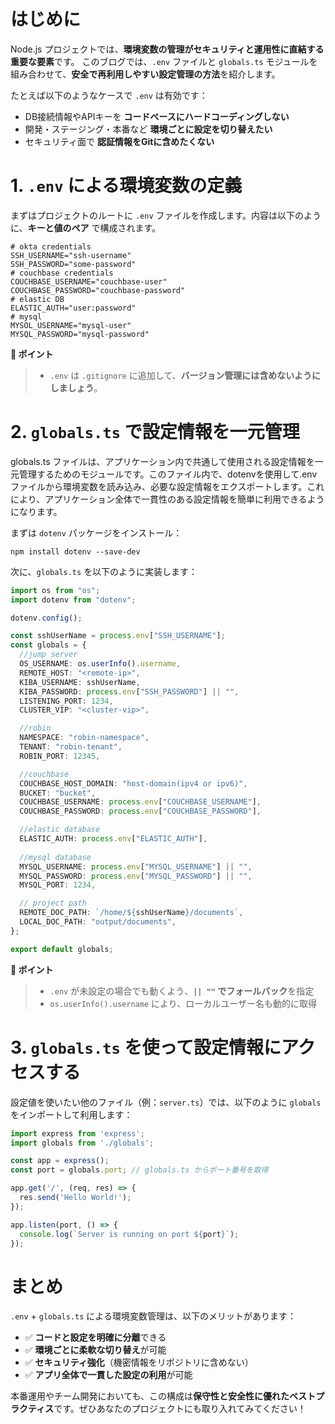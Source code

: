 # はじめに

Node.js プロジェクトでは、**環境変数の管理がセキュリティと運用性に直結する重要な要素**です。
このブログでは、`.env` ファイルと `globals.ts` モジュールを組み合わせて、**安全で再利用しやすい設定管理の方法**を紹介します。

たとえば以下のようなケースで `.env` は有効です：

* DB接続情報やAPIキーを **コードベースにハードコーディングしない**
* 開発・ステージング・本番など **環境ごとに設定を切り替えたい**
* セキュリティ面で **認証情報をGitに含めたくない**

# 1. `.env` による環境変数の定義

まずはプロジェクトのルートに `.env` ファイルを作成します。内容は以下のように、**キーと値のペア** で構成されます。

```bash:.env
# okta credentials
SSH_USERNAME="ssh-username"
SSH_PASSWORD="some-password"
# couchbase credentials
COUCHBASE_USERNAME="couchbase-user"
COUCHBASE_PASSWORD="couchbase-password"
# elastic DB
ELASTIC_AUTH="user:password"
# mysql
MYSOL_USERNAME="mysql-user"
MYSQL_PASSWORD="mysql-password"
```

**📌 ポイント**

>* `.env` は `.gitignore` に追加して、**バージョン管理には含めないようにしましょう**。

# 2. `globals.ts` で設定情報を一元管理

globals.ts ファイルは、アプリケーション内で共通して使用される設定情報を一元管理するためのモジュールです。このファイル内で、dotenvを使用して.envファイルから環境変数を読み込み、必要な設定情報をエクスポートします。これにより、アプリケーション全体で一貫性のある設定情報を簡単に利用できるようになります。

まずは `dotenv` パッケージをインストール：

```
npm install dotenv --save-dev
```

次に、`globals.ts` を以下のように実装します：

```typescript:globals.ts
import os from "os";
import dotenv from "dotenv";

dotenv.config();

const sshUserName = process.env["SSH_USERNAME"];
const globals = {
  //jump server
  OS_USERNAME: os.userInfo().username,
  REMOTE_HOST: "<remote-ip>",
  KIBA_USERNAME: sshUserName,
  KIBA_PASSWORD: process.env["SSH_PASSWORD"] || "",
  LISTENING_PORT: 1234,
  CLUSTER_VIP: "<cluster-vip>",

  //robin
  NAMESPACE: "robin-namespace",
  TENANT: "robin-tenant",
  ROBIN_PORT: 12345,

  //couchbase
  COUCHBASE_HOST_DOMAIN: "host-domain(ipv4 or ipv6)",
  BUCKET: "bucket",
  COUCHBASE_USERNAME: process.env["COUCHBASE_USERNAME"],
  COUCHBASE_PASSWORD: process.env["COUCHBASE_PASSWORD"],

  //elastic database
  ELASTIC_AUTH: process.env["ELASTIC_AUTH"],
  
  //mysql database
  MYSQL_USERNAME: process.env["MYSQL_USERNAME"] || "",
  MYSQL_PASSWORD: process.env["MYSQL_PASSWORD"] || "",
  MYSQL_PORT: 1234,

  // project path
  REMOTE_DOC_PATH: `/home/${sshUserName}/documents`,
  LOCAL_DOC_PATH: "output/documents",
};

export default globals;
```

**📌 ポイント**

>* `.env` が未設定の場合でも動くよう、**`|| ""` でフォールバック**を指定
>* `os.userInfo().username` により、ローカルユーザー名も動的に取得

# 3. `globals.ts` を使って設定情報にアクセスする

設定値を使いたい他のファイル（例：`server.ts`）では、以下のように `globals` をインポートして利用します：

```typescript:server.ts
import express from 'express';
import globals from './globals';

const app = express();
const port = globals.port; // globals.ts からポート番号を取得

app.get('/', (req, res) => {
  res.send('Hello World!');
});

app.listen(port, () => {
  console.log(`Server is running on port ${port}`);
});
```

# まとめ

`.env` + `globals.ts` による環境変数管理は、以下のメリットがあります：

* ✅ **コードと設定を明確に分離**できる
* ✅ **環境ごとに柔軟な切り替え**が可能
* ✅ **セキュリティ強化**（機密情報をリポジトリに含めない）
* ✅ **アプリ全体で一貫した設定の利用**が可能

本番運用やチーム開発においても、この構成は**保守性と安全性に優れたベストプラクティス**です。ぜひあなたのプロジェクトにも取り入れてみてください！